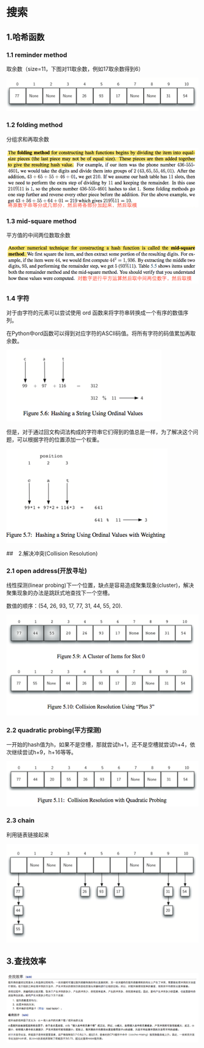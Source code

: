 # 搜索

## 1.哈希函数

### 1.1 reminder method

取余数（size=11，下图对11取余数，例如17取余数得到6）

![](../img/reminder.png)

### 1.2 folding method

分组求和再取余数

![](../img/folding.png)

### 1.3 mid-square method

平方值的中间两位数取余数

![](../img/mid-square.png)

### 1.4 字符
对于由字符的元素可以尝试使用 ord 函数来将字符串转换成一个有序的数值序列。

在Python中ord函数可以得到对应字符的ASCII码值。将所有字符的码值累加再取余数。

![](../img/stringord1.png)

但是，对于通过回文构词法构成的字符串它们得到的值总是一样，为了解决这个问题，可以根据字符的位置添加一个权重。

![](../img/stringord2.png)

##　2.解决冲突(Collision Resolution)

### 2.1 open address(开放寻址)
线性探测(linear probing)下一个位置，缺点是容易造成聚集现象(cluster)，解决聚集现象的办法是跳跃式地查找下一个空槽。

数值的顺序：(54, 26, 93, 17, 77, 31, 44, 55, 20).

![](../img/linearprob.png)


### 2.2 quadratic probing(平方探测)

一开始的hash值为h，如果不是空槽，那就尝试h+1，还不是空槽就尝试h+4，依次继续尝试h+9，h+16等等。

![](../img/quadraticprob.png)
### 2.3 chain
利用链表链接起来

![](../img/chain.png)
## 3.查找效率

![](../img/hashefficiency.png)
